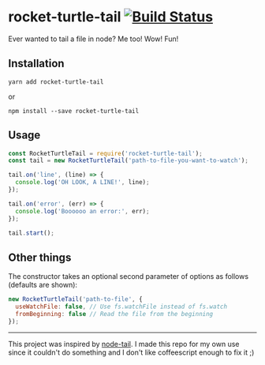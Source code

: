 # rocket-turtle-tail [![Build Status](https://travis-ci.org/grahamkennery/rocket-turtle-tail.svg?branch=master)](https://travis-ci.org/grahamkennery/rocket-turtle-tail)

Ever wanted to tail a file in node? Me too! Wow! Fun!

## Installation
```
yarn add rocket-turtle-tail
```

or

```
npm install --save rocket-turtle-tail
```

## Usage
```javascript
const RocketTurtleTail = require('rocket-turtle-tail');
const tail = new RocketTurtleTail('path-to-file-you-want-to-watch');

tail.on('line', (line) => {
  console.log('OH LOOK, A LINE!', line);
});

tail.on('error', (err) => {
  console.log('Boooooo an error:', err);
});

tail.start();
```


## Other things
The constructor takes an optional second parameter of options as follows (defaults are shown):

``` javascript
new RocketTurtleTail('path-to-file', {
  useWatchFile: false, // Use fs.watchFile instead of fs.watch
  fromBeginning: false // Read the file from the beginning
});
```

---

This project was inspired by [node-tail](https://github.com/lucagrulla/node-tail). I made this repo for my own use since it couldn't do something and I don't like coffeescript enough to fix it ;)

